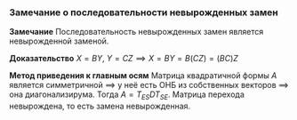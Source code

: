 ### Замечание о последовательности невырожденных замен
**Замечание**
Последовательность невырожденных замен является невырожденной заменой.

**Доказательство**
$X = BY,\ Y = CZ \implies X = BY = B(CZ) = (BC)Z$

**Метод приведения к главным осям**
Матрица квадратичной формы $A$ является симметричной $\implies$ у неё есть ОНБ из собственных векторов $\implies$ она диагонализирума. Тогда $A = T_{ES}DT_{SE}$. Матрица перехода невырождена, то есть замена невырожденная.